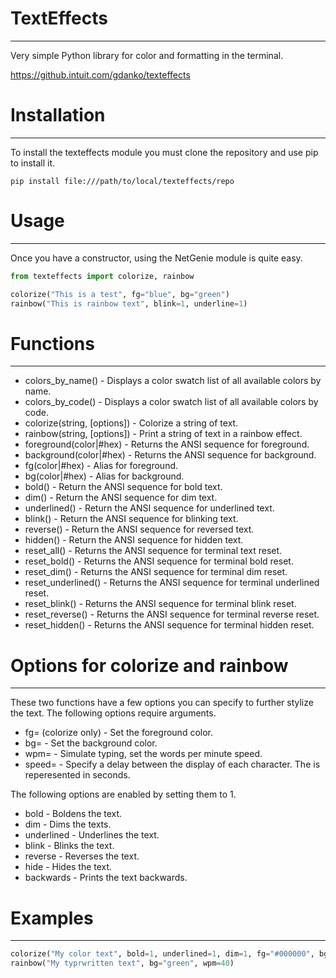 # TextEffects
---
Very simple Python library for color and formatting in the terminal.

https://github.intuit.com/gdanko/texteffects
# Installation
---
To install the texteffects module you must clone the repository and use pip to install it.
```
pip install file:///path/to/local/texteffects/repo
```
# Usage
---
Once you have a constructor, using the NetGenie module is quite easy.
```python
from texteffects import colorize, rainbow

colorize("This is a test", fg="blue", bg="green")
rainbow("This is rainbow text", blink=1, underline=1)
```
# Functions
---
* colors_by_name() - Displays a color swatch list of all available colors by name.
* colors_by_code() - Displays a color swatch list of all available colors by code.
* colorize(string, [options]) - Colorize a string of text.
* rainbow(string, [options]) - Print a string of text in a rainbow effect.
* foreground(color|#hex) - Returns the ANSI sequence for <color> foreground.
* background(color|#hex) - Returns the ANSI sequence for <color> background.
* fg(color|#hex) - Alias for foreground.
* bg(color|#hex) - Alias for background.
* bold() - Return the ANSI sequence for bold text.
* dim() - Return the ANSI sequence for dim text.
* underlined() - Return the ANSI sequence for underlined text.
* blink() - Return the ANSI sequence for blinking text.
* reverse() - Return the ANSI sequence for reversed text.
* hidden() - Return the ANSI sequence for hidden text.
* reset_all() - Returns the ANSI sequence for terminal text reset.
* reset_bold() - Returns the ANSI sequence for terminal bold reset.
* reset_dim() - Returns the ANSI sequence for terminal dim reset.
* reset_underlined() - Returns the ANSI sequence for terminal underlined reset.
* reset_blink() - Returns the ANSI sequence for terminal blink reset.
* reset_reverse() - Returns the ANSI sequence for terminal reverse reset.
* reset_hidden() - Returns the ANSI sequence for terminal hidden reset.

# Options for colorize and rainbow
---
These two functions have a few options you can specify to further stylize the text.
The following options require arguments.
* fg=<color> (colorize only) - Set the foreground color.
* bg=<color> - Set the background color.
* wpm=<int> - Simulate typing, set the words per minute speed.
* speed=<float> - Specify a delay between the display of each character. The <float> is reperesented in seconds.

The following options are enabled by setting them to 1.
* bold - Boldens the text.
* dim - Dims the texts.
* underlined - Underlines the text.
* blink - Blinks the text.
* reverse - Reverses the text.
* hide - Hides the text.
* backwards - Prints the text backwards.

# Examples
---
```python
colorize("My color text", bold=1, underlined=1, dim=1, fg="#000000", bg="red")
rainbow("My typrwritten text", bg="green", wpm=40)
```
